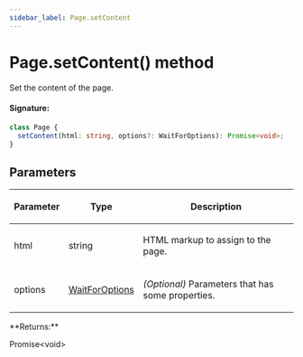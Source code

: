 ```yaml
---
sidebar_label: Page.setContent
---
```


# Page.setContent() method

Set the content of the page.

#### Signature:

```typescript
class Page {
  setContent(html: string, options?: WaitForOptions): Promise<void>;
}
```

## Parameters

<table><thead><tr><th>

Parameter

</th><th>

Type

</th><th>

Description

</th></tr></thead>
<tbody><tr><td>

html

</td><td>

string

</td><td>

HTML markup to assign to the page.

</td></tr>
<tr><td>

options

</td><td>

[WaitForOptions](./puppeteer.waitforoptions.md)

</td><td>

_(Optional)_ Parameters that has some properties.

</td></tr>
</tbody></table>
**Returns:**

Promise&lt;void&gt;
